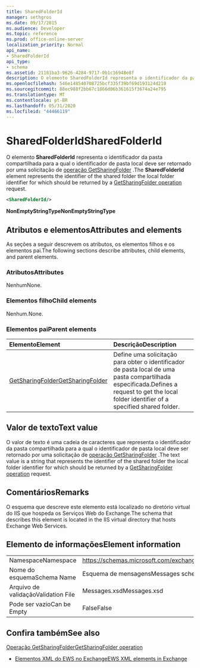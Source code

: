 ```yaml
---
title: SharedFolderId
manager: sethgros
ms.date: 09/17/2015
ms.audience: Developer
ms.topic: reference
ms.prod: office-online-server
localization_priority: Normal
api_name:
- SharedFolderId
api_type:
- schema
ms.assetid: 21181ba3-9626-4284-9717-0b1c16948e8f
description: O elemento SharedFolderId representa o identificador da pasta compartilhada para a qual o identificador de pasta local deve ser retornado por uma solicitação de operação GetSharingFolder.
ms.openlocfilehash: 546e148540708725bcf335f39bf69d193124d210
ms.sourcegitcommit: 88ec988f2bb67c1866d06b361615f3674a24e795
ms.translationtype: MT
ms.contentlocale: pt-BR
ms.lasthandoff: 05/31/2020
ms.locfileid: "44466119"
---
```

# <a name="sharedfolderid"></a><span data-ttu-id="a0ee7-103">SharedFolderId</span><span class="sxs-lookup"><span data-stu-id="a0ee7-103">SharedFolderId</span></span>

<span data-ttu-id="a0ee7-104">O elemento **SharedFolderId** representa o identificador da pasta compartilhada para a qual o identificador de pasta local deve ser retornado por uma solicitação de [operação GetSharingFolder](getsharingfolder-operation.md) .</span><span class="sxs-lookup"><span data-stu-id="a0ee7-104">The **SharedFolderId** element represents the identifier of the shared folder the local folder identifier for which should be returned by a [GetSharingFolder operation](getsharingfolder-operation.md) request.</span></span> 
  
```xml
<SharedFolderId/>
```

 <span data-ttu-id="a0ee7-105">**NonEmptyStringType**</span><span class="sxs-lookup"><span data-stu-id="a0ee7-105">**NonEmptyStringType**</span></span>
## <a name="attributes-and-elements"></a><span data-ttu-id="a0ee7-106">Atributos e elementos</span><span class="sxs-lookup"><span data-stu-id="a0ee7-106">Attributes and elements</span></span>

<span data-ttu-id="a0ee7-107">As seções a seguir descrevem os atributos, os elementos filhos e os elementos pai.</span><span class="sxs-lookup"><span data-stu-id="a0ee7-107">The following sections describe attributes, child elements, and parent elements.</span></span>
  
### <a name="attributes"></a><span data-ttu-id="a0ee7-108">Atributos</span><span class="sxs-lookup"><span data-stu-id="a0ee7-108">Attributes</span></span>

<span data-ttu-id="a0ee7-109">Nenhum</span><span class="sxs-lookup"><span data-stu-id="a0ee7-109">None.</span></span>
  
### <a name="child-elements"></a><span data-ttu-id="a0ee7-110">Elementos filho</span><span class="sxs-lookup"><span data-stu-id="a0ee7-110">Child elements</span></span>

<span data-ttu-id="a0ee7-111">Nenhum.</span><span class="sxs-lookup"><span data-stu-id="a0ee7-111">None.</span></span>
  
### <a name="parent-elements"></a><span data-ttu-id="a0ee7-112">Elementos pai</span><span class="sxs-lookup"><span data-stu-id="a0ee7-112">Parent elements</span></span>

|<span data-ttu-id="a0ee7-113">**Elemento**</span><span class="sxs-lookup"><span data-stu-id="a0ee7-113">**Element**</span></span>|<span data-ttu-id="a0ee7-114">**Descrição**</span><span class="sxs-lookup"><span data-stu-id="a0ee7-114">**Description**</span></span>|
|:-----|:-----|
|[<span data-ttu-id="a0ee7-115">GetSharingFolder</span><span class="sxs-lookup"><span data-stu-id="a0ee7-115">GetSharingFolder</span></span>](getsharingfolder.md) <br/> |<span data-ttu-id="a0ee7-116">Define uma solicitação para obter o identificador de pasta local de uma pasta compartilhada especificada.</span><span class="sxs-lookup"><span data-stu-id="a0ee7-116">Defines a request to get the local folder identifier of a specified shared folder.</span></span>  <br/> |
   
## <a name="text-value"></a><span data-ttu-id="a0ee7-117">Valor de texto</span><span class="sxs-lookup"><span data-stu-id="a0ee7-117">Text value</span></span>

<span data-ttu-id="a0ee7-118">O valor de texto é uma cadeia de caracteres que representa o identificador da pasta compartilhada para a qual o identificador de pasta local deve ser retornado por uma solicitação de [operação GetSharingFolder](getsharingfolder-operation.md) .</span><span class="sxs-lookup"><span data-stu-id="a0ee7-118">The text value is a string that represents the identifier of the shared folder the local folder identifier for which should be returned by a [GetSharingFolder operation](getsharingfolder-operation.md) request.</span></span> 
  
## <a name="remarks"></a><span data-ttu-id="a0ee7-119">Comentários</span><span class="sxs-lookup"><span data-stu-id="a0ee7-119">Remarks</span></span>

<span data-ttu-id="a0ee7-120">O esquema que descreve este elemento está localizado no diretório virtual do IIS que hospeda os Serviços Web do Exchange.</span><span class="sxs-lookup"><span data-stu-id="a0ee7-120">The schema that describes this element is located in the IIS virtual directory that hosts Exchange Web Services.</span></span>
  
## <a name="element-information"></a><span data-ttu-id="a0ee7-121">Elemento de informações</span><span class="sxs-lookup"><span data-stu-id="a0ee7-121">Element information</span></span>

|||
|:-----|:-----|
|<span data-ttu-id="a0ee7-122">Namespace</span><span class="sxs-lookup"><span data-stu-id="a0ee7-122">Namespace</span></span>  <br/> |https://schemas.microsoft.com/exchange/services/2006/messages  <br/> |
|<span data-ttu-id="a0ee7-123">Nome do esquema</span><span class="sxs-lookup"><span data-stu-id="a0ee7-123">Schema Name</span></span>  <br/> |<span data-ttu-id="a0ee7-124">Esquema de mensagens</span><span class="sxs-lookup"><span data-stu-id="a0ee7-124">Messages schema</span></span>  <br/> |
|<span data-ttu-id="a0ee7-125">Arquivo de validação</span><span class="sxs-lookup"><span data-stu-id="a0ee7-125">Validation File</span></span>  <br/> |<span data-ttu-id="a0ee7-126">Messages.xsd</span><span class="sxs-lookup"><span data-stu-id="a0ee7-126">Messages.xsd</span></span>  <br/> |
|<span data-ttu-id="a0ee7-127">Pode ser vazio</span><span class="sxs-lookup"><span data-stu-id="a0ee7-127">Can be Empty</span></span>  <br/> |<span data-ttu-id="a0ee7-128">False</span><span class="sxs-lookup"><span data-stu-id="a0ee7-128">False</span></span>  <br/> |
   
## <a name="see-also"></a><span data-ttu-id="a0ee7-129">Confira também</span><span class="sxs-lookup"><span data-stu-id="a0ee7-129">See also</span></span>



[<span data-ttu-id="a0ee7-130">Operação GetSharingFolder</span><span class="sxs-lookup"><span data-stu-id="a0ee7-130">GetSharingFolder operation</span></span>](getsharingfolder-operation.md)


- [<span data-ttu-id="a0ee7-131">Elementos XML do EWS no Exchange</span><span class="sxs-lookup"><span data-stu-id="a0ee7-131">EWS XML elements in Exchange</span></span>](ews-xml-elements-in-exchange.md)

